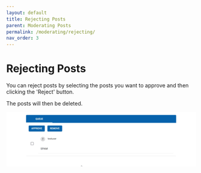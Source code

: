```yaml
---
layout: default
title: Rejecting Posts
parent: Moderating Posts
permalink: /moderating/rejecting/
nav_order: 3
---
```


# Rejecting Posts

You can reject posts by selecting the posts you want to approve and then clicking the 'Reject' button.

The posts will then be deleted.

![Rejecting Posts](../../gifs/rejecting-post.gif)

